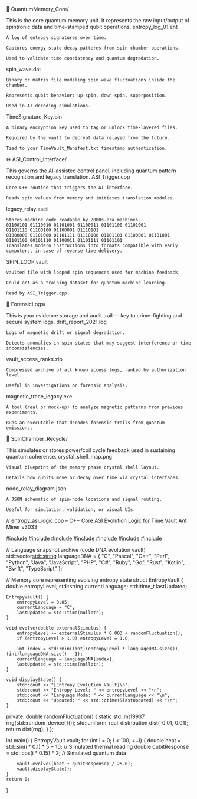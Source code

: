 🧠 QuantumMemory_Core/

This is the core quantum memory unit. It represents the raw input/output of spintronic data and time-stamped qubit operations.
entropy_log_01.ent

    A log of entropy signatures over time.

    Captures energy-state decay patterns from spin-chamber operations.

    Used to validate time consistency and quantum degradation.

spin_wave.dat

    Binary or matrix file modeling spin wave fluctuations inside the chamber.

    Represents qubit behavior: up-spin, down-spin, superposition.

    Used in AI decoding simulations.

TimeSignature_Key.bin

    A binary encryption key used to tag or unlock time-layered files.

    Required by the vault to decrypt data relayed from the future.

    Tied to your TimeVault_Manifest.txt timestamp authentication.

⚙️ ASI_Control_Interface/

This governs the AI-assisted control panel, including quantum pattern recognition and legacy translation.
ASI_Trigger.cpp

    Core C++ routine that triggers the AI interface.

    Reads spin values from memory and initiates translation modules.

legacy_relay.ascii

    Stores machine code readable by 2000s-era machines.
    01100101 01110010 01101001 01100011 01101100 01101001 
    01101110 01100100 01100001 01110101 
    01000000 01101000 01101111 01110100 01101101 01100001 01101001 
    01101100 00101110 01100011 01101111 01101101
    Translates modern instructions into formats compatible with early computers, in case of reverse-time delivery.

SPIN_LOOP.vault

    Vaulted file with looped spin sequences used for machine feedback.

    Could act as a training dataset for quantum machine learning.

    Read by ASI_Trigger.cpp.

💽 ForensicLogs/

This is your evidence storage and audit trail — key to crime-fighting and secure system logs.
drift_report_2021.log

    Logs of magnetic drift or signal degradation.

    Detects anomalies in spin-states that may suggest interference or time inconsistencies.

vault_access_ranks.zip

    Compressed archive of all known access logs, ranked by authorization level.

    Useful in investigations or forensic analysis.

magnetic_trace_legacy.exe

    A tool (real or mock-up) to analyze magnetic patterns from previous experiments.

    Runs an executable that decodes forensic trails from quantum emissions.

🔁 SpinChamber_Recycle/

This simulates or stores power/coil cycle feedback used in sustaining quantum coherence.
crystal_shell_map.png

    Visual blueprint of the memory phase crystal shell layout.

    Details how qubits move or decay over time via crystal interfaces.

node_relay_diagram.json

    A JSON schematic of spin-node locations and signal routing.

    Useful for simulation, validation, or visual UIs.
// entropy_asi_logic.cpp – C++ Core ASI Evolution Logic for Time Vault Ant Miner v3033

#include <iostream>
#include <fstream>
#include <vector>
#include <cmath>
#include <ctime>
#include <random>
#include <string>

// Language snapshot archive (code DNA evolution vault)
std::vector<std::string> languageDNA = {
    "C", "Pascal", "C++", "Perl", "Python", "Java",
    "JavaScript", "PHP", "C#", "Ruby", "Go",
    "Rust", "Kotlin", "Swift", "TypeScript"
};

// Memory core representing evolving entropy state
struct EntropyVault {
    double entropyLevel;
    std::string currentLanguage;
    std::time_t lastUpdated;

    EntropyVault() {
        entropyLevel = 0.05;
        currentLanguage = "C";
        lastUpdated = std::time(nullptr);
    }

    void evolve(double externalStimulus) {
        entropyLevel += externalStimulus * 0.003 + randomFluctuation();
        if (entropyLevel > 1.0) entropyLevel = 1.0;

        int index = std::min((int)(entropyLevel * languageDNA.size()), (int)languageDNA.size() - 1);
        currentLanguage = languageDNA[index];
        lastUpdated = std::time(nullptr);
    }

    void displayState() {
        std::cout << "[Entropy Evolution Vault]\n";
        std::cout << "Entropy Level: " << entropyLevel << "\n";
        std::cout << "Language Mode: " << currentLanguage << "\n";
        std::cout << "Updated: " << std::ctime(&lastUpdated) << "\n";
    }

private:
    double randomFluctuation() {
        static std::mt19937 rng(std::random_device{}());
        std::uniform_real_distribution<double> dist(-0.01, 0.01);
        return dist(rng);
    }
};

int main() {
    EntropyVault vault;
    for (int i = 0; i < 100; ++i) {
        double heat = std::sin(i * 0.1) * 5 + 10; // Simulated thermal reading
        double qubitResponse = std::cos(i * 0.15) * 2; // Simulated quantum data

        vault.evolve((heat + qubitResponse) / 25.0);
        vault.displayState();
    }
    return 0;
}

